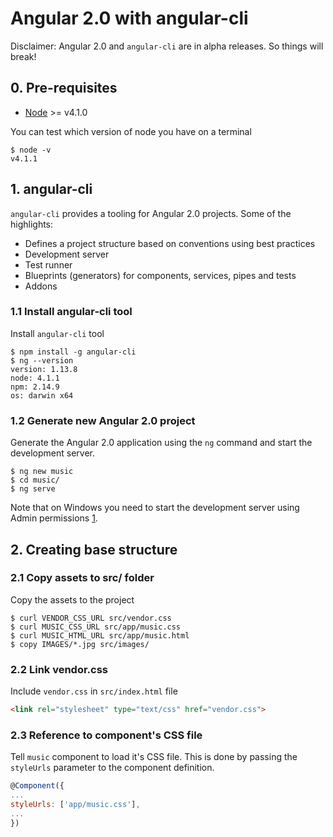 # Angular 2.0 with angular-cli

Disclaimer: Angular 2.0 and `angular-cli` are in alpha releases. So things will
break!

## 0. Pre-requisites

* [Node](https://nodejs.org/download/release/v4.1.1/) >= v4.1.0

You can test which version of node you have on a terminal

```
$ node -v
v4.1.1
```

## 1. angular-cli

`angular-cli` provides a tooling for Angular 2.0 projects. Some of the highlights:

* Defines a project structure based on conventions using best practices
* Development server
* Test runner
* Blueprints (generators) for components, services, pipes and tests
* Addons

### 1.1 Install angular-cli tool

Install `angular-cli` tool

```
$ npm install -g angular-cli
$ ng --version
version: 1.13.8
node: 4.1.1
npm: 2.14.9
os: darwin x64
```

### 1.2 Generate new Angular 2.0 project

Generate the Angular 2.0 application using the `ng` command and start the
development server.

```
$ ng new music
$ cd music/
$ ng serve
```

Note that on Windows you need to start the development server using Admin
permissions [1](https://github.com/angular/angular-cli#known-issues).

## 2. Creating base structure

### 2.1 Copy assets to src/ folder

Copy the assets to the project

```
$ curl VENDOR_CSS_URL src/vendor.css
$ curl MUSIC_CSS_URL src/app/music.css
$ curl MUSIC_HTML_URL src/app/music.html
$ copy IMAGES/*.jpg src/images/
```

### 2.2 Link vendor.css

Include `vendor.css` in `src/index.html` file

```html
<link rel="stylesheet" type="text/css" href="vendor.css">
```

### 2.3 Reference to component's CSS file

Tell `music` component to load it's CSS file. This is done by passing the
`styleUrls` parameter to the component definition.

```js
@Component({
...
styleUrls: ['app/music.css'],
...
})
```
